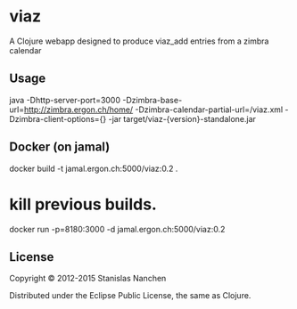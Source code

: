 # viaz

A Clojure webapp designed to produce viaz_add entries from a zimbra calendar

## Usage

java -Dhttp-server-port=3000 -Dzimbra-base-url=http://zimbra.ergon.ch/home/ -Dzimbra-calendar-partial-url=/viaz.xml -Dzimbra-client-options={} -jar target/viaz-{version}-standalone.jar

## Docker (on jamal)

docker build -t jamal.ergon.ch:5000/viaz:0.2 .

# kill previous builds.
docker run -p=8180:3000 -d jamal.ergon.ch:5000/viaz:0.2

## License

Copyright © 2012-2015 Stanislas Nanchen

Distributed under the Eclipse Public License, the same as Clojure.
